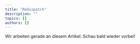 ```yaml
---
title: "Redispatch"
description: ""
topics: []
authors: []
---
```


Wir arbeiten gerade an diesem Artikel. Schau bald wieder vorbei!
